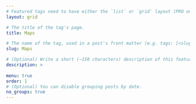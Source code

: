 ```yaml
---
# Featured tags need to have either the `list` or `grid` layout (PRO only).
layout: grid

# The title of the tag's page.
title: Maps

# The name of the tag, used in a post's front matter (e.g. tags: [<slug>]).
slug: Maps

# (Optional) Write a short (~150 characters) description of this featured tag.
description: >
 
menu: true
order: 1
# (Optional) You can disable grouping posts by date.
no_groups: true
---
```

